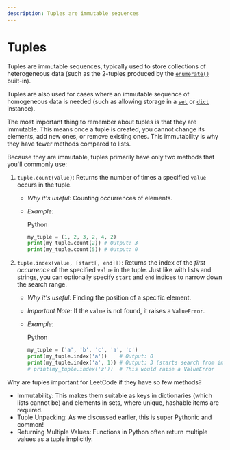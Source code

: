 ```yaml
---
description: Tuples are immutable sequences
---
```


# Tuples

Tuples are immutable sequences, typically used to store collections of heterogeneous data (such as the 2-tuples produced by the [`enumerate()`](https://docs.python.org/3/library/functions.html#enumerate) built-in).

Tuples are also used for cases where an immutable sequence of homogeneous data is needed (such as allowing storage in a [`set`](https://docs.python.org/3/library/stdtypes.html#set) or [`dict`](https://docs.python.org/3/library/stdtypes.html#dict) instance).

The most important thing to remember about tuples is that they are immutable. This means once a tuple is created, you cannot change its elements, add new ones, or remove existing ones. This immutability is why they have fewer methods compared to lists.

Because they are immutable, tuples primarily have only two methods that you'll commonly use:

1. `tuple.count(value)`: Returns the number of times a specified `value` occurs in the tuple.
   * _Why it's useful:_ Counting occurrences of elements.
   *   _Example:_

       Python

       ```python
       my_tuple = (1, 2, 3, 2, 4, 2)
       print(my_tuple.count(2)) # Output: 3
       print(my_tuple.count(5)) # Output: 0
       ```
2. `tuple.index(value, [start[, end]])`: Returns the index of the _first occurrence_ of the specified `value` in the tuple. Just like with lists and strings, you can optionally specify `start` and `end` indices to narrow down the search range.
   * _Why it's useful:_ Finding the position of a specific element.
   * _Important Note:_ If the `value` is not found, it raises a `ValueError`.
   *   _Example:_

       Python

       ```python
       my_tuple = ('a', 'b', 'c', 'a', 'd')
       print(my_tuple.index('a'))    # Output: 0
       print(my_tuple.index('a', 1)) # Output: 3 (starts search from index 1)
       # print(my_tuple.index('z'))  # This would raise a ValueError
       ```

Why are tuples important for LeetCode if they have so few methods?

* Immutability: This makes them suitable as keys in dictionaries (which lists cannot be) and elements in sets, where unique, hashable items are required.
* Tuple Unpacking: As we discussed earlier, this is super Pythonic and common!
* Returning Multiple Values: Functions in Python often return multiple values as a tuple implicitly.
